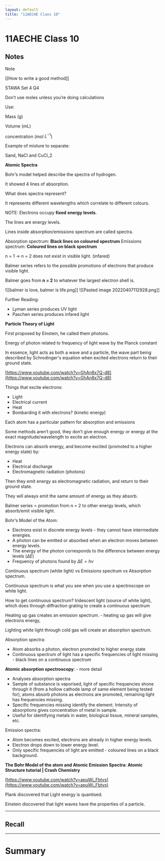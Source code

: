 ```yaml
---
layout: default
title: "11AECHE Class 10"
---
```

# 11AECHE Class 10



## Notes



> [!NOTE]
> [[How to write a good method]]
> 
> 
> STAWA Set 4 Q4
> 
> Don’t use moles unless you’re doing calculations
> 
> Use:
> 
> Mass (g)
> 
> Volume (mL)
> 
> concentration (mol $L^{-1}$)
> 
> Example of mixture to separate:
> 
> Sand, NaCl and CuCl_2

**Atomic Spectra**

Bohr’s model helped describe the spectra of hydrogen.

It showed 4 lines of absorption.

What does spectra represent?

It represents different wavelengths which correlate to different colours.

NOTE: Electrons occupy **fixed** **energy levels**.

The lines are energy levels.

Lines inside absorption/emissions spectrum are called spectra.

Absorption spectrum: **Black lines on coloured spectrum**
Emissions spectrum: **Coloured lines on black spectrum**

n = 1 → n = 2 does not exist in visible light. (infared)

Balmer series refers to the possible promotions of electrons that produce visible light.

Balmer goes from **n = 2** to whatever the largest electron shell is.

![[balmer is love, balmer is life.png]]
![[Pasted image 20220407112928.png]]

Further Reading:
* Lyman series produces UV light
* Paschen series produces infared light

**Particle Theory of Light**

First proposed by Einstein, he called them photons.

Energy of photon related to frequency of light wave by the Planck constant

In essence, light acts as both a wave and a particle, the wave part being described by Schrodinger's equation when excited electrons return to their ground state.

[https://www.youtube.com/watch?v=GhAn8x7Q-d8](https://www.youtube.com/watch?v=GhAn8x7Q-d8)

Things that excite electrons:

-   Light
-   Electrical current
-   Heat
-   Bombarding it with electrons? (kinetic energy)

Each atom has a particular pattern for absorption and emissions

Some methods aren’t good, they don’t give enough energy or energy at the exact magnitude/wavelength to excite an electron.

Electrons can absorb energy, and become excited (promoted to a higher energy state) by:

-   Heat
-   Electrical discharge
-   Electromagnetic radiation (photons)

Then they emit energy as electromagnetic radiation, and return to their ground state.

They will always emit the same amount of energy as they absorb.

Balmer series = promotion from n = 2 to other energy levels, which absorb/emit visible light.

Bohr’s Model of the Atom:

-   Electrons exist in discrete energy levels - they cannot have intermediate energies.
-   A photon can be emitted or absorbed when an electron moves between energy levels.
-   The energy of the photon corresponds to the difference between energy levels ($\Delta E$)
-   Frequency of photons found by $\Delta E = hv$

Continuous spectrum (white light) vs Emissions spectrum vs Absorption spectrum.

Continuous spectrum is what you see when you use a spectroscope on white light.

How to get continuous spectrum? Iridescent light (source of white light), which does through diffraction grating to create a continuous spectrum

Heating up gas creates an emission spectrum. - heating up gas will give electrons energy,

Lighting white light through cold gas will create an absorption spectrum.

Absorption spectra:

-   Atom absorbs a photon, electron promoted to higher energy state
-   Continuous spectrum of light has a specific frequencies of light missing - black lines on a continuous spectrum

**Atomic absorption spectroscopy**: - more detail

-   Analyses absorption spectra
-   Sample of substance is vaporised, light of specific frequencies shone through it (from a hollow cathode lamp of same element being tested for), atoms absorb photons as electrons are promoted, remaining light has frequencies missing.
-   Specific frequencies missing identify the element. Intensity of absorptions gives concentration of metal in sample.
-   Useful for identifying metals in water, biological tissue, mineral samples, etc.

Emission spectra:

-   Atom becomes excited, electrons are already in higher energy levels.
-   Electron drops down to lower energy level.
-   Only specific frequencies of light are emitted - coloured lines on a black background.

**The Bohr Model of the atom and Atomic Emission Spectra: Atomic Structure tutorial | Crash Chemistry**

[](https://www.youtube.com/watch?v=apuWi_Fbtys)[https://www.youtube.com/watch?v=apuWi_Fbtys](https://www.youtube.com/watch?v=apuWi_Fbtys)

Plank discovered that Light energy is quantised.

Einstein discovered that light waves have the properties of a particle.





---
## Recall








---

# Summary